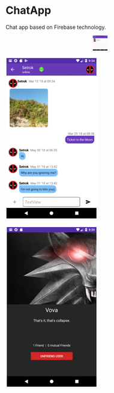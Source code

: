 # ChatApp
Chat app based on Firebase technology.



<div style="display: flex; justify-content: center;">
  <img src="https://github.com/Setrok/ChatApp/blob/master/Readme/1.PNG" style="width: 40px; height: 40px;" />
</div>


<br>
<img src="https://github.com/Setrok/ChatApp/blob/master/Readme/2.PNG" alt="img1" align="middle"/>
</br>

<br>
<img src="https://github.com/Setrok/ChatApp/blob/master/Readme/3.PNG" alt="img1" align="middle"/>
</br>
